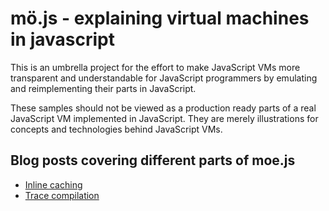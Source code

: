 m&#246;.js - explaining virtual machines in javascript
===

This is an umbrella project for the effort to make JavaScript VMs more transparent and understandable for JavaScript programmers by emulating and reimplementing their parts in JavaScript.

These samples should not be viewed as a production ready parts of a real JavaScript VM implemented in JavaScript. They are merely illustrations for concepts and technologies behind JavaScript VMs.

Blog posts covering different parts of moe.js
---
  - [Inline caching](http://mrale.ph/blog/2012/06/03/explaining-js-vms-in-js-inline-caches.html)
  - [Trace compilation](http://mrale.ph/blog/)
